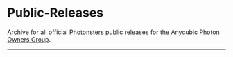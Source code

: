 # Public-Releases
Archive for all official [Photonsters](https://www.facebook.com/Photonsters) public releases for the Anycubic [Photon Owners Group](https://www.facebook.com/groups/1194619320682708?). 

---

